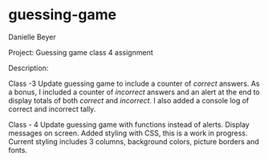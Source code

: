 # guessing-game
Danielle Beyer

Project: Guessing game class 4 assignment

Description:

Class -3 Update guessing game to include a counter of *correct* answers.  As a bonus, I included a counter of *incorrect* answers and an alert at the end to display totals of both *correct* and *incorrect*. I also added a console log of correct and incorrect tally.

Class - 4 Update guessing game with functions instead of alerts.  Display messages on screen.  Added styling with CSS, this is a work in progress.  Current styling includes 3 columns, background colors, picture borders and fonts.
